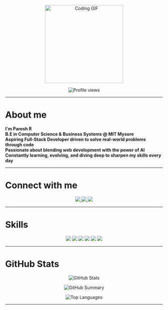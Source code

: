 <p align="center">
  <img src="https://media.giphy.com/media/qgQUggAC3Pfv687qPC/giphy.gif" width="250" alt="Coding GIF"/>
</p>

<p align="center">
  <img src="https://komarev.com/ghpvc/?username=Paresh-Gowda&label=Profile%20views&color=0e75b6&style=flat" alt="Profile views" />
</p>

---

# About me
**I'm Paresh R**<br>
**B.E in Computer Science & Business Systems @ MIT Mysore**<br>
**Aspiring Full-Stack Developer driven to solve real-world problems through code**<br>
**Passionate about blending web development with the power of AI**<br>
**Constantly learning, evolving, and diving deep to sharpen my skills every day**

---

# Connect with me
<p align="center">
  <a href="https://instagram.com/paresh_gowda">
    <img src="https://img.shields.io/badge/Instagram-%23E4405F.svg?style=for-the-badge&logo=Instagram&logoColor=white" />
  </a>
  <a href="https://linkedin.com/in/paresh-r">
    <img src="https://img.shields.io/badge/LinkedIn-%230077B5.svg?style=for-the-badge&logo=LinkedIn&logoColor=white" />
  </a>
  <a href="mailto:pareshgowda16@gmail.com">
    <img src="https://img.shields.io/badge/Gmail-D14836?style=for-the-badge&logo=Gmail&logoColor=white" />
  </a>
</p>

---

# Skills
<p align="center">
  <img src="https://img.shields.io/badge/HTML-E34F26?style=for-the-badge&logo=html&logoColor=white" />
  <img src="https://img.shields.io/badge/CSS-1572B6?style=for-the-badge&logo=css&logoColor=white" />
  <img src="https://img.shields.io/badge/JavaScript-F7DF1E?style=for-the-badge&logo=javascript&logoColor=black" />
  <img src="https://img.shields.io/badge/-C-00599C?style=for-the-badge&logo=c&logoColor=white" />
  <img src="https://img.shields.io/badge/AI-FF6F61?style=for-the-badge&logo=artificial-intelligence&logoColor=white" />
  <img src="https://img.shields.io/badge/Power_BI-F2C811?style=for-the-badge&logo=powerbi&logoColor=black" />
</p>

---

# GitHub Stats
<p align="center">
  <img src="https://denvercoder1-github-readme-stats.vercel.app/api?username=Paresh-Gowda&show_icons=true&count_private=true&theme=react&border_color=7F3FBF&bg_color=0D1117&title_color=F85D7F&icon_color=F8D866" alt="GitHub Stats" />
</p>

<p align="center">
  <img src="https://github-profile-summary-cards.vercel.app/api/cards/profile-details?username=Paresh-Gowda&theme=radical" alt="GitHub Summary" />
</p>

<p align="center">
  <img src="https://denvercoder1-github-readme-stats.vercel.app/api/top-langs/?username=Paresh-Gowda&langs_count=8&layout=compact&theme=react&border_color=7F3FBF&bg_color=0D1117&title_color=F85D7F&icon_color=F8D866" alt="Top Languages" />
</p>

---
